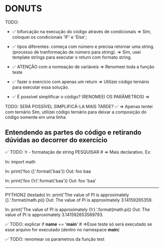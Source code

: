 # DONUTS

TODO:

* ✅ bifurcação na execução do código através de condicionais
    => Sim, coloquei os condicionais 'IF' e 'Else';

* ✅ tipos diferentes: começa com número e precisa retornar uma string.
        (processo de tranformação de número para string).
    => Sim, usei template strings para executar o return com formato string.

* ✅ ATENÇÃO com a nomeação de variáveis
    => Renomeei toda a função teste

* ✅ fazer o exercício com apenas um return
    => Utilizei código ternário para executar essa solução.

* ✅ É possível simplificar o código? (RENOMEEI OS PARÂMETROS) =>

TODO:
SERÁ POSSÍVEL SIMPLIFICÁ-LA MAIS TARDE?
    ✅ => Apenas tentei com ternário
    Sim, utilizei código ternário para deixar a composição do código somente em uma linha

## Entendendo as partes do código e retirando dúvidas ao decorrer do exercício

✅ TODO: !r - formatação de string PESQUISAR
        # => Mais declarativo. Ex:

In: import math

In:
    print('foo {}'.format('baa'))
Out:
    foo baa

In:
    print('foo {!r}'.format('baa'))
Out:
    foo 'baa'

***

PYTHON2 (testado)
In:
    print('The value of PI is approximately {}.'.format(math.pi))
Out:
    The value of PI is approximately 3.14159265359.

In:
    print('The value of PI is approximately {!r}.'.format(math.pi))
Out:
    The value of PI is approximately 3.141592653589793.

✅ TODO: explicar if __name__ == '__main__'
        # =>Esse teste só será executado se esse arquivo for executado (dentro no namespace __main__)

✅ TODO: renomear os parametros da função test
